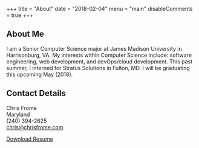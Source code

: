 +++
title = "About"
date = "2018-02-04"
menu = "main"
disableComments = true
+++

About Me
--------

I am a Senior Computer Science major at James Madison University in Harrisonburg, VA. My interests within Computer Science include: software engineering, web development, and devOps/cloud development. This past summer, I interned for Stratus Solutions in Fulton, MD. I will be graduating this upcoming May (2018).

Contact Details
---------------

Chris Frome
<br />
Maryland
<br />
(240) 394-2625
<br />
[chris@chrisfrome.com](mailto:chris@chrisfrome.com)

[Download Resume](/ChristopherAFromeResume2017.pdf)
